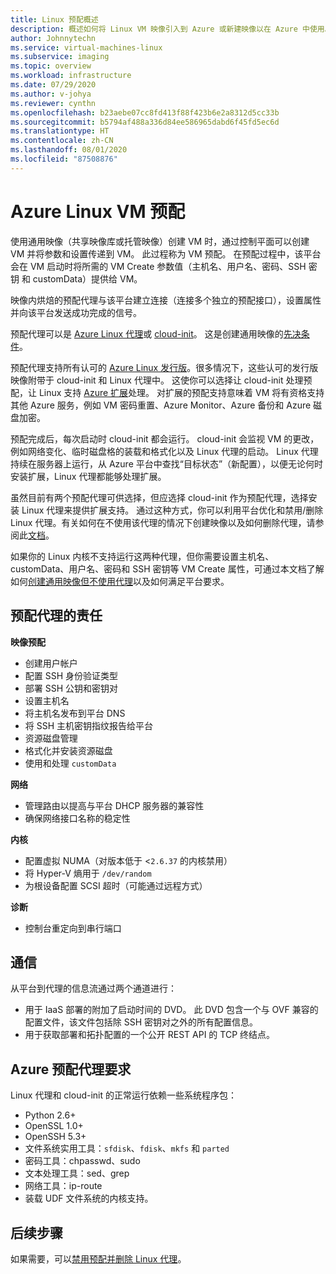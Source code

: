 ```yaml
---
title: Linux 预配概述
description: 概述如何将 Linux VM 映像引入到 Azure 或新建映像以在 Azure 中使用。
author: Johnnytechn
ms.service: virtual-machines-linux
ms.subservice: imaging
ms.topic: overview
ms.workload: infrastructure
ms.date: 07/29/2020
ms.author: v-johya
ms.reviewer: cynthn
ms.openlocfilehash: b23aebe07cc8fd413f88f423b6e2a8312d5cc33b
ms.sourcegitcommit: b5794af488a336d84ee586965dabd6f45fd5ec6d
ms.translationtype: HT
ms.contentlocale: zh-CN
ms.lasthandoff: 08/01/2020
ms.locfileid: "87508876"
---
```

# <a name="azure-linux-vm-provisioning"></a>Azure Linux VM 预配
使用通用映像（共享映像库或托管映像）创建 VM 时，通过控制平面可以创建 VM 并将参数和设置传递到 VM。 此过程称为 VM 预配。 在预配过程中，该平台会在 VM 启动时将所需的 VM Create 参数值（主机名、用户名、密码、SSH 密钥 和 customData）提供给 VM。 

映像内烘焙的预配代理与该平台建立连接（连接多个独立的预配接口），设置属性并向该平台发送成功完成的信号。 

预配代理可以是 [Azure Linux 代理](/virtual-machines/extensions/agent-linux)或 [cloud-init](/virtual-machines/linux/using-cloud-init)。 这是创建通用映像的[先决条件](create-upload-generic.md)。

预配代理支持所有认可的 [Azure Linux 发行版](/virtual-machines/linux/endorsed-distros)。很多情况下，这些认可的发行版映像附带于 cloud-init 和 Linux 代理中。 这使你可以选择让 cloud-init 处理预配，让 Linux 支持 [Azure 扩展](/virtual-machines/extensions/features-windows)处理。 对扩展的预配支持意味着 VM 将有资格支持其他 Azure 服务，例如 VM 密码重置、Azure Monitor、Azure 备份和 Azure 磁盘加密。

预配完成后，每次启动时 cloud-init 都会运行。 cloud-init 会监视 VM 的更改，例如网络变化、临时磁盘格的装载和格式化以及 Linux 代理的启动。 Linux 代理持续在服务器上运行，从 Azure 平台中查找“目标状态”（新配置），以便无论何时安装扩展，Linux 代理都能够处理扩展。

虽然目前有两个预配代理可供选择，但应选择 cloud-init 作为预配代理，选择安装 Linux 代理来提供扩展支持。 通过这种方式，你可以利用平台优化和禁用/删除 Linux 代理。有关如何在不使用该代理的情况下创建映像以及如何删除代理，请参阅此[文档](disable-provisioning.md)。

如果你的 Linux 内核不支持运行这两种代理，但你需要设置主机名、customData、用户名、密码和 SSH 密钥等 VM Create 属性，可通过本文档了解如何[创建通用映像但不使用代理](no-agent.md)以及如何满足平台要求。


## <a name="provisioning-agent-responsibilities"></a>预配代理的责任

**映像预配**
  
- 创建用户帐户
- 配置 SSH 身份验证类型
- 部署 SSH 公钥和密钥对
- 设置主机名
- 将主机名发布到平台 DNS
- 将 SSH 主机密钥指纹报告给平台
- 资源磁盘管理
- 格式化并安装资源磁盘
- 使用和处理 `customData`
 
**网络**
  
- 管理路由以提高与平台 DHCP 服务器的兼容性
- 确保网络接口名称的稳定性

**内核**
  
- 配置虚拟 NUMA（对版本低于 <`2.6.37` 的内核禁用）
- 将 Hyper-V 熵用于 `/dev/random`
- 为根设备配置 SCSI 超时（可能通过远程方式）

**诊断**
  
- 控制台重定向到串行端口

## <a name="communication"></a>通信
从平台到代理的信息流通过两个通道进行：

- 用于 IaaS 部署的附加了启动时间的 DVD。 此 DVD 包含一个与 OVF 兼容的配置文件，该文件包括除 SSH 密钥对之外的所有配置信息。
- 用于获取部署和拓扑配置的一个公开 REST API 的 TCP 终结点。


## <a name="azure-provisioning-agent-requirements"></a>Azure 预配代理要求
Linux 代理和 cloud-init 的正常运行依赖一些系统程序包：
- Python 2.6+
- OpenSSL 1.0+
- OpenSSH 5.3+
- 文件系统实用工具：`sfdisk`、`fdisk`、`mkfs` 和 `parted`
- 密码工具：chpasswd、sudo
- 文本处理工具：sed、grep
- 网络工具：ip-route
- 装载 UDF 文件系统的内核支持。

## <a name="next-steps"></a>后续步骤

如果需要，可以[禁用预配并删除 Linux 代理](disable-provisioning.md)。

